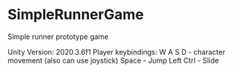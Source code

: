# SimpleRunnerGame
Simple runner prototype game

Unity Version: 2020.3.6f1
Player keybindings:
W A S D - character movement (also can use joystick)
Space - Jump
Left Ctrl - Slide
